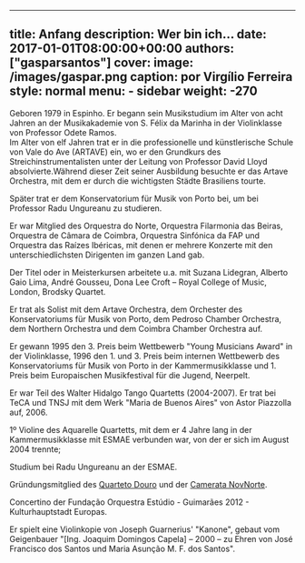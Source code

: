 
---
title: Anfang
description: Wer bin ich...
date: 2017-01-01T08:00:00+00:00
authors: ["gasparsantos"]
cover: 
    image: /images/gaspar.png
    caption: por Virgílio Ferreira
    style: normal
menu: 
    - sidebar 
weight: -270
---
Geboren 1979 in Espinho. Er begann sein Musikstudium im Alter von acht Jahren an der Musikakademie von S. Félix da Marinha in der Violinklasse von Professor Odete Ramos.  
Im Alter von elf Jahren trat er in die professionelle und künstlerische Schule von Vale do Ave (ARTAVE) ein, wo er den Grundkurs des Streichinstrumentalisten unter der Leitung von Professor David Lloyd absolvierte.Während dieser Zeit seiner Ausbildung besuchte er das Artave Orchestra, mit dem er durch die wichtigsten Städte Brasiliens tourte.  

Später trat er dem Konservatorium für Musik von Porto bei, um bei Professor Radu Ungureanu zu studieren.  

Er war Mitglied des Orquestra do Norte, Orquestra Filarmonia das Beiras, Orquestra de Câmara de Coimbra, Orquestra Sinfónica da FAP und Orquestra das Raízes Ibéricas, mit denen er mehrere Konzerte mit den unterschiedlichsten Dirigenten im ganzen Land gab.  

Der Titel oder in Meisterkursen arbeitete u.a. mit Suzana Lidegran, Alberto Gaio Lima, André Gousseu, Dona Lee Croft – Royal College of Music, London, Brodsky Quartet.  

Er trat als Solist mit dem Artave Orchestra, dem Orchester des Konservatoriums für Musik von Porto, dem Pedroso Chamber Orchestra, dem Northern Orchestra und dem Coimbra Chamber Orchestra auf.  

Er gewann 1995 den 3. Preis beim Wettbewerb "Young Musicians Award" in der Violinklasse, 1996 den 1. und 3. Preis beim internen Wettbewerb des Konservatoriums für Musik von Porto in der Kammermusikklasse und 1. Preis beim Europaischen Musikfestival für die Jugend, Neerpelt.

Er war Teil des Walter Hidalgo Tango Quartetts (2004-2007). Er trat bei TeCA und TNSJ mit dem Werk "Maria de Buenos Aires" von Astor Piazzolla auf, 2006.  

1º Violine des Aquarelle Quartetts, mit dem er 4 Jahre lang in der Kammermusikklasse mit ESMAE verbunden war, von der er sich im August 2004 trennte;  

Studium bei Radu Ungureanu an der ESMAE.  

Gründungsmitglied des [Quarteto Douro] und der [Camerata NovNorte].  

Concertino der Fundação Orquestra Estúdio - Guimarães 2012 - Kulturhauptstadt Europas.  

Er spielt eine Violinkopie von Joseph Guarnerius' "Kanone", gebaut vom Geigenbauer "[Ing. Joaquim Domingos Capela] – 2000 – zu Ehren von José Francisco dos Santos und Maria Asunção M. F. dos Santos".

[Quarteto Douro]: https://www.quartetodouro.eu/
[Camerata NovNorte]: https://www.cameratanovnorte.eu/
[Eng. Joaquim Domingos Capela]: /o-meu-violino
[eu]: /images/gaspar.png
